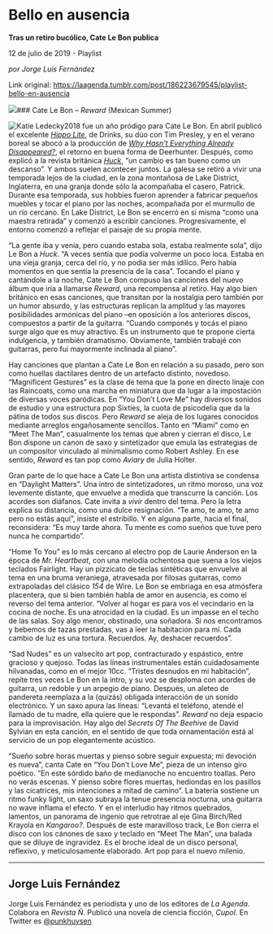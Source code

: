 # Bello en ausencia

**Tras un retiro bucólico, Cate Le Bon publica**

12 de julio de 2019 - Playlist

_por Jorge Luis Fernández_

Link original: https://laagenda.tumblr.com/post/186223679545/playlist-bello-en-ausencia

![](https://64.media.tumblr.com/0ddd299d6c2fda0208452104495592ec/tumblr_puhclws0yi1u3lb1ko3_r1_1280.jpg)### Cate Le Bon – *Reward* (Mexican Summer)

![Katie Ledecky](https://64.media.tumblr.com/5b84cb76cebd90fdd5de00702daabdcc/448aaf7ef219f277-3c/s400x600/4b7b67c6914000e7f379a05336656eda47948e72.jpg)2018 fue un año pródigo para Cate Le Bon. En abril publicó el excelente [*Hippo Lite*](https://laagenda.buenosaires.gob.ar/post/174240306335/psicodelia-20), de Drinks, su dúo con Tim Presley, y en el verano boreal se abocó a la producción de [*Why Hasn’t Everything Already Disappeared?*](https://laagenda.buenosaires.gob.ar/post/182474548470/asuntos-externos), el retorno en buena forma de Deerhunter. Después, como explicó a la revista británica [*Huck*](https://www.huckmag.com/art-and-culture/music-2/cate-le-bon-interview-reward-daylight-matters/), “un cambio es tan bueno como un descanso”. Y ambos suelen acontecer juntos. La galesa se retiró a vivir una temporada lejos de la ciudad, en la zona montañosa de Lake District, Inglaterra, en una granja donde sólo la acompañaba el casero, Patrick. Durante esa temporada, sus hobbies fueron aprender a fabricar pequeños muebles y tocar el piano por las noches, acompañada por el murmullo de un río cercano. En Lake District, Le Bon se encerró en sí misma “como una maestra retirada” y comenzó a escribir canciones. Progresivamente, el entorno comenzó a reflejar el paisaje de su propia mente.

“La gente iba y venía, pero cuando estaba sola, estaba realmente sola”, dijo Le Bon a *Huck*. “A veces sentía que podía volverme un poco loca. Estaba en una vieja granja, cerca del río, y no podía ser más idílico. Pero había momentos en que sentía la presencia de la casa”. Tocando el piano y cantándole a la noche, Cate Le Bon compuso las canciones del nuevo álbum que iría a llamarse *Reward*, una recompensa al retiro. Hay algo bien británico en esas canciones, que transitan por la nostalgia pero también por un humor absurdo, y las estructuras replican la amplitud y las mayores posibilidades armónicas del piano –en oposición a los anteriores discos, compuestos a partir de la guitarra. “Cuando componés y tocás el piano surge algo que es muy atractivo. Es un instrumento que te propone cierta indulgencia, y también dramatismo. Obviamente, también trabajé con guitarras, pero fui mayormente inclinada al piano”.

Hay canciones que plantan a Cate Le Bon en relación a su pasado, pero son como huellas dactilares dentro de un artefacto distinto, novedoso. “Magnificent Gestures” es la clase de tema que la pone en directo linaje con las Raincoats, como una marcha en miniatura que da lugar a la impostación de diversas voces paródicas. En “You Don’t Love Me” hay diversos sonidos de estudio y una estructura pop Sixties, la cuota de psicodelia que da la pátina de todos sus discos. Pero *Reward* se aleja de los lugares conocidos mediante arreglos engañosamente sencillos. Tanto en “Miami” como en “Meet The Man”, casualmente los temas que abren y cierran el disco, Le Bon dispone un canon de saxo y sintetizador que emula las estrategias de un compositor vinculado al minimalismo como Robert Ashley. En ese sentido, *Reward* es tan pop como *Aviary* de Julia Holter.

Gran parte de lo que hace a Cate Le Bon una artista distintiva se condensa en “Daylight Matters”. Una intro de sintetizadores, un ritmo moroso, una voz levemente distante, que envuelve a medida que transcurre la canción. Los acordes son diáfanos. Cate invita a *vivir* dentro del tema. Pero la letra explica su distancia, como una dulce resignación. “Te amo, te amo, te amo pero no estás aquí”, insiste el estribillo. Y en alguna parte, hacia el final, reconsidera: “Es muy tarde ahora. Tu mente es como sueños que tuve pero nunca he compartido”.

“Home To You” es lo más cercano al electro pop de Laurie Anderson en la época de *Mr. Heartbeat*, con una melodía ochentosa que suena a los viejos teclados Fairlight. Hay un pizzicato de teclas sintéticas que envuelve al tema en una bruma veraniega, atravesada por filosas guitarras, como extrapoladas del clásico *154* de Wire. Le Bon se embriaga en esa atmósfera placentera, que si bien también habla de amor en ausencia, es como el reverso del tema anterior. “Volver al hogar es para vos el vecindario en la cocina de noche. Es una atrocidad en la ciudad. Es un impasse en el techo de las salas. Soy algo menor, obstinado, una soñadora. Si nos encontramos y bebemos de tazas prestadas, vas a leer la habitación para mí. Cada cambio de luz es una tortura. Recuerdos. Ay, deshacer recuerdos”.

“Sad Nudes” es un valsecito art pop, contracturado y espástico, entre gracioso y quejoso. Todas las líneas instrumentales están cuidadosamente hilvanadas, como en el mejor 10cc. “Tristes desnudos en mi habitación”, repite tres veces Le Bon en la intro, y su voz se desploma con acordes de guitarra, un redoble y un arpegio de piano. Después, un aleteo de pandereta reemplaza a la (quizás) obligada interacción de un sonido electrónico. Y un saxo apura las líneas: “Levantá el teléfono, atendé el llamado de tu madre, ella quiere que le respondas”. *Reward* no deja espacio para la improvisación. Hay algo del *Secrets Of The Beehive* de David Sylvian en esta canción, en el sentido de que toda ornamentación está al servicio de un pop elegantemente acústico.

“Sueño sobre horas muertas y pienso sobre seguir expuesta; mi devoción es nueva”, canta Cate en “You Don’t Love Me”, pieza de un intenso giro poético. “En este sórdido baño de medianoche no encuentro toallas. Pero no verás escenas. Y pienso sobre flores muertas, hediondas en los pasillos y las cicatrices, mis intenciones a mitad de camino”. La batería sostiene un ritmo funky light, un saxo subraya la tenue presencia nocturna, una guitarra no wave inflama el efecto. Y en el interludio hay ritmos quebrados, lamentos, un panorama de ingenio que retrotrae al eje Gina Birch/Red Krayola en *Kangaroo?*. Después de este maravilloso track, Le Bon cierra el disco con los cánones de saxo y teclado en “Meet The Man”, una balada que se diluye de ingravidez. Es el broche ideal de un disco personal, reflexivo, y meticulosamente elaborado. Art pop para el nuevo milenio.

  




---

Jorge Luis Fernández
--------------------

 Jorge Luis Fernández es periodista y uno de los editores de *La Agenda*. Colabora en *Revista Ñ*. Publicó una novela de ciencia ficción, *Cupol*. En Twitter es [@punkhuysen](https://twitter.com/punkhuysen) 

